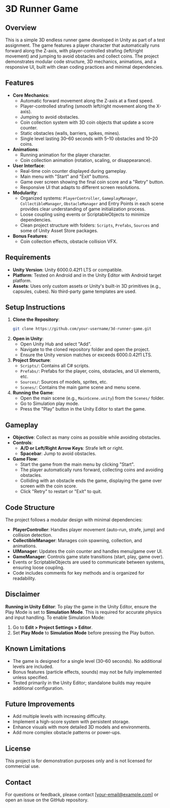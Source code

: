 # 3D Runner Game

## Overview
This is a simple 3D endless runner game developed in Unity as part of a test assignment. The game features a player character that automatically runs forward along the Z-axis, with player-controlled strafing (left/right movement) and jumping to avoid obstacles and collect coins. The project demonstrates modular code structure, 3D mechanics, animations, and a responsive UI, built with clean coding practices and minimal dependencies.

## Features
- **Core Mechanics**:
  - Automatic forward movement along the Z-axis at a fixed speed.
  - Player-controlled strafing (smooth left/right movement along the X-axis).
  - Jumping to avoid obstacles.
  - Coin collection system with 3D coin objects that update a score counter.
  - Static obstacles (walls, barriers, spikes, mines).
  - Single level lasting 30–60 seconds with 5–10 obstacles and 10–20 coins.
- **Animations**:
  - Running animation for the player character.
  - Coin collection animation (rotation, scaling, or disappearance).
- **User Interface**:
  - Real-time coin counter displayed during gameplay.
  - Main menu with "Start" and "Exit" buttons.
  - Game over screen showing the final coin score and a "Retry" button.
  - Responsive UI that adapts to different screen resolutions.
- **Modularity**:
  - Organized systems: `PlayerController`, `GameplayManager`, `CollectibleManager`, `ObstacleManager` and Entry Points in each scene provides clear understanding of game initialization process.
  - Loose coupling using events or ScriptableObjects to minimize dependencies.
  - Clean project structure with folders: `Scripts`, `Prefabs`, `Sources` and some of Unity Asset Store packages.
- **Bonus Features**:
  - Coin collection effects, obstacle collision VFX.

## Requirements
- **Unity Version**: Unity 6000.0.42f1 LTS or compatible.
- **Platform**: Tested on Android and in the Unity Editor with Android target platform.
- **Assets**: Uses only custom assets or Unity's built-in 3D primitives (e.g., capsules, cubes). No third-party game templates are used.

## Setup Instructions
1. **Clone the Repository**:
   ```bash
   git clone https://github.com/your-username/3d-runner-game.git
   ```
2. **Open in Unity**:
   - Open Unity Hub and select "Add".
   - Navigate to the cloned repository folder and open the project.
   - Ensure the Unity version matches or exceeds 6000.0.42f1 LTS.
3. **Project Structure**:
   - `Scripts/`: Contains all C# scripts.
   - `Prefabs/`: Prefabs for the player, coins, obstacles, and UI elements, etc.
   - `Sources/`: Sources of models, sprites, etc.
   - `Scenes/`: Contains the main game scene and menu scene.
4. **Running the Game**:
   - Open the main scene (e.g., `MainScene.unity`) from the `Scenes/` folder.
   - Go to Simulation play mode.
   - Press the "Play" button in the Unity Editor to start the game.

## Gameplay
- **Objective**: Collect as many coins as possible while avoiding obstacles.
- **Controls**:
  - **A/D or Left/Right Arrow Keys**: Strafe left or right.
  - **Spacebar**: Jump to avoid obstacles.
- **Game Flow**:
  - Start the game from the main menu by clicking "Start".
  - The player automatically runs forward, collecting coins and avoiding obstacles.
  - Colliding with an obstacle ends the game, displaying the game over screen with the coin score.
  - Click "Retry" to restart or "Exit" to quit.

## Code Structure
The project follows a modular design with minimal dependencies:
- **PlayerController**: Handles player movement (auto-run, strafe, jump) and collision detection.
- **CollectibleManager**: Manages coin spawning, collection, and animations.
- **UIManager**: Updates the coin counter and handles menu/game over UI.
- **GameManager**: Controls game state transitions (start, play, game over).
- Events or ScriptableObjects are used to communicate between systems, ensuring loose coupling.
- Code includes comments for key methods and is organized for readability.

## Disclaimer
**Running in Unity Editor**: To play the game in the Unity Editor, ensure the Play Mode is set to **Simulation Mode**. This is required for accurate physics and input handling. To enable Simulation Mode:
1. Go to **Edit > Project Settings > Editor**.
2. Set **Play Mode** to **Simulation Mode** before pressing the Play button.

## Known Limitations
- The game is designed for a single level (30–60 seconds). No additional levels are included.
- Bonus features (particle effects, sounds) may not be fully implemented unless specified.
- Tested primarily in the Unity Editor; standalone builds may require additional configuration.

## Future Improvements
- Add multiple levels with increasing difficulty.
- Implement a high-score system with persistent storage.
- Enhance visuals with more detailed 3D models and environments.
- Add more complex obstacle patterns or power-ups.

## License
This project is for demonstration purposes only and is not licensed for commercial use.

## Contact
For questions or feedback, please contact [your-email@example.com] or open an issue on the GitHub repository.
